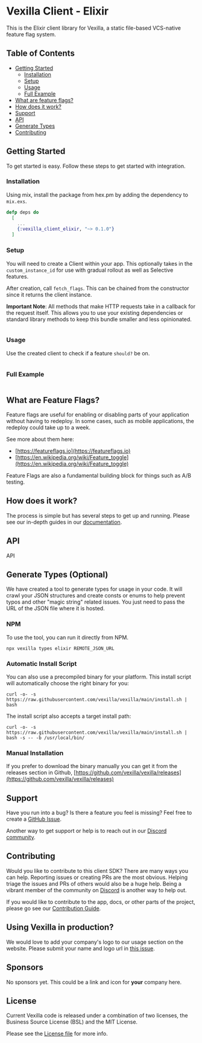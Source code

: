 # Vexilla Client - Elixir

This is the Elixir client library for Vexilla, a static file-based VCS-native feature flag system.

## Table of Contents

- [Getting Started](#getting-started)
  - [Installation](#installation)
  - [Setup](#setup)
  - [Usage](#usage)
  - [Full Example](#full-example)
- [What are feature flags?](#what-are-feature-flags)
- [How does it work?](#how-does-it-work)
- [Support](#support)
- [API](#api)
- [Generate Types](#generate-types-optional)
- [Contributing](#contributing)

## Getting Started

To get started is easy. Follow these steps to get started with integration.

### Installation

Using mix, install the package from hex.pm by adding the dependency to `mix.exs`.

```elixir
defp deps do
  [
    ...
    {:vexilla_client_elixir, "~> 0.1.0"}
  ]
```



### Setup

You will need to create a Client within your app. This optionally takes in the `custom_instance_id` for use with gradual rollout as well as Selective features.

After creation, call `fetch_flags`. This can be chained from the constructor since it returns the client instance.

**Important Note**: All methods that make HTTP requests take in a callback for the request itself. This allows you to use your existing dependencies or standard library methods to keep this bundle smaller and less opinionated.

```elixir

```


### Usage

Use the created client to check if a feature `should?` be on.

```elixir

```


### Full Example

```elixir

```


## What are Feature Flags?

Feature flags are useful for enabling or disabling parts of your application without having to redeploy. In some cases, such as mobile applications, the redeploy could take up to a week.

See more about them here:

- [https://featureflags.io](https://featureflags.io)
- [https://en.wikipedia.org/wiki/Feature_toggle](https://en.wikipedia.org/wiki/Feature_toggle)

Feature Flags are also a fundamental building block for things such as A/B testing.

## How does it work?

The process is simple but has several steps to get up and running. Please see our in-depth guides in our [documentation](https://vexilla.dev/documentation).

## API

API


## Generate Types (Optional)

We have created a tool to generate types for usage in your code. It will crawl your JSON structures and create consts or enums to help prevent typos and other "magic string" related issues. You just need to pass the URL of the JSON file where it is hosted.

### NPM

To use the tool, you can run it directly from NPM.

```
npx vexilla types elixir REMOTE_JSON_URL
```

### Automatic Install Script

You can also use a precompiled binary for your platform. This install script will automatically choose the right binary for you:

```
curl -o- -s https://raw.githubusercontent.com/vexilla/vexilla/main/install.sh | bash
```

The install script also accepts a target install path:

```
curl -o- -s https://raw.githubusercontent.com/vexilla/vexilla/main/install.sh | bash -s -- -b /usr/local/bin/
```

### Manual Installation

If you prefer to download the binary manually you can get it from the releases section in Github, [https://github.com/vexilla/vexilla/releases](https://github.com/vexilla/vexilla/releases)

## Support

Have you run into a bug? Is there a feature you feel is missing? Feel free to create a [GitHub Issue](https://github.com/vexilla/vexilla/issues).

Another way to get support or help is to reach out in our [Discord community](https://discord.gg/GbJu3d93TC).

## Contributing

Would you like to contribute to this client SDK? There are many ways you can help. Reporting issues or creating PRs are the most obvious. Helping triage the issues and PRs of others would also be a huge help. Being a vibrant member of the community on [Discord](https://discord.gg/GbJu3d93TC) is another way to help out.

If you would like to contribute to the app, docs, or other parts of the project, please go see our [Contribution Guide](https://vexilla.dev/documentation/contributing).

## Using Vexilla in production?

We would love to add your company's logo to our usage section on the website. Please submit your name and logo url in [this issue](https://github.com/vexilla/vexilla/issues/25).

## Sponsors

No sponsors yet. This could be a link and icon for **your** company here.

## License

Current Vexilla code is released under a combination of two licenses, the Business Source License (BSL) and the MIT License.

Please see the [License file](../../../LICENSE) for more info.

